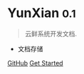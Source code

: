 <!-- _coverpage.md -->

# YunXian <small>0.1</small>

> 云鲜系统开发文档.

- 文档存储

[GitHub](https://github.com/linqinyun/yunXianDevelopmentDoc/)
[Get Started](#yx开发文档)